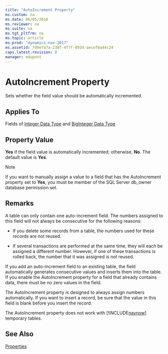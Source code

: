 ```yaml
---
title: "AutoIncrement Property"
ms.custom: na
ms.date: 06/05/2016
ms.reviewer: na
ms.suite: na
ms.tgt_pltfrm: na
ms.topic: article
ms-prod: "dynamics-nav-2017"
ms.assetid: 7d9e7a7a-238f-4f7f-8934-aecef8a44c24
caps.latest.revision: 8
manager: edupont
---
```

# AutoIncrement Property
Sets whether the field value should be automatically incremented.  
  
## Applies To  
 Fields of [Integer Data Type](Integer-Data-Type.md) and [BigInteger Data Type](BigInteger-Data-Type.md)  
  
## Property Value  
 **Yes** if the field value is automatically incremented; otherwise, **No**. The default value is **Yes**.  
  
> [!NOTE]  
>  If you want to manually assign a value to a field that has the AutoIncrement property set to **Yes**, you must be member of the SQL Server db\_owner database permission set.  
  
## Remarks  
 A table can only contain one auto-increment field. The numbers assigned to this field will not always be consecutive for the following reasons:  
  
-   If you delete some records from a table, the numbers used for these records are not reused.  
  
-   If several transactions are performed at the same time, they will each be assigned a different number. However, if one of these transactions is rolled back, the number that it was assigned is not reused.  
  
 If you add an auto-increment field to an existing table, the field automatically generates consecutive values and inserts them into the table. If you enable the AutoIncrement property for a field that already contains data, there must be no zero values in the field.  
  
 The AutoIncrement property is designed to always assign numbers automatically. If you want to insert a record, be sure that the value in this field is blank before you insert the record.  
  
 The AutoIncrement property does not work with [!INCLUDE[navnow](includes/navnow_md.md)] temporary tables.  
  
## See Also  
 [Properties](Properties.md)